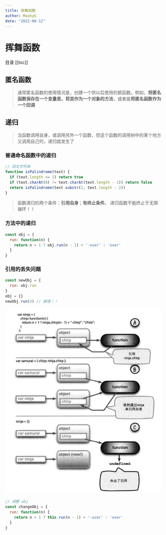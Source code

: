 ```yaml
---
title: 挥舞函数
author: MashyG
date: "2022-08-12"
---
```


# 挥舞函数

目录
[[toc]]

## 匿名函数

> 通常匿名函数的使用情况是，创建一个供以后使用的额函数。例如，**将匿名函数保存在一个变量里，将其作为一个对象的方法**，或者是**将匿名函数作为一个回调**

## 递归

> 当函数调用自身，或调用另外一个函数，但这个函数的调用树中的某个地方又调用自己时，递归就发生了

### 普通命名函数中的递归

```js
// 回文字符串
function isPalindrome(text) {
  if (text.length <= 1) return true
  if (text.charAt(0) != text.charAt(text.length - 1)) return false
  return isPalindrome(text.substr(1, text.length - 2))
}
```

> 函数递归的两个条件：**引用自身**；**有终止条件**。
> 递归函数不能终止于无限循环！！

### 方法中的递归

```js
const obj = {
  run: function(n) {
    return n > 1 ? obj.run(n - 1) + '-over' : 'over'
  }
}
```

### 引用的丢失问题

```js
const newObj = {
  run: obj.run
}
obj = {}
newObj.run(3) // 报错！！
```

![引用的丢失问题](../.vuepress/public/images/func-1.png)

```js
// 调整 obj
const changeObj = {
  run: function(n) {
    return n > 1 ? this.run(n - 1) + '-over' : 'over'
  }
}
```
